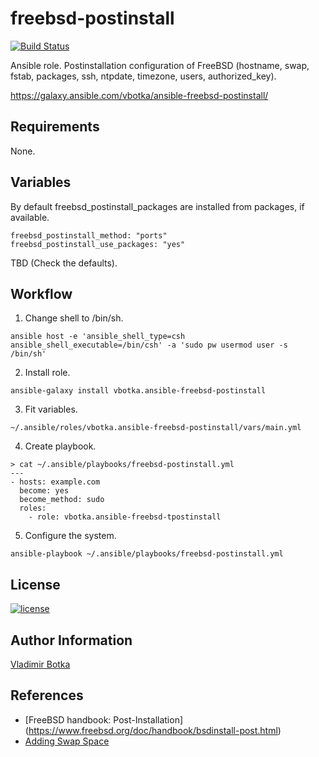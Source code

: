 freebsd-postinstall
===================

[![Build Status](https://travis-ci.org/vbotka/ansible-freebsd-postinstall.svg?branch=master)](https://travis-ci.org/vbotka/ansible-freebsd-postinstall)

Ansible role. Postinstallation configuration of FreeBSD (hostname, swap, fstab, packages, ssh, ntpdate,
timezone, users, authorized_key).

https://galaxy.ansible.com/vbotka/ansible-freebsd-postinstall/

Requirements
------------

None.


Variables
---------

By default freebsd_postinstall_packages are installed from packages, if available.

```
freebsd_postinstall_method: "ports"
freebsd_postinstall_use_packages: "yes"
```

TBD (Check the defaults).


Workflow
--------

1) Change shell to /bin/sh.

```
ansible host -e 'ansible_shell_type=csh ansible_shell_executable=/bin/csh' -a 'sudo pw usermod user -s /bin/sh'
```

2) Install role.

```
ansible-galaxy install vbotka.ansible-freebsd-postinstall
```

3) Fit variables.

```
~/.ansible/roles/vbotka.ansible-freebsd-postinstall/vars/main.yml
```

4) Create playbook.

```
> cat ~/.ansible/playbooks/freebsd-postinstall.yml
---
- hosts: example.com
  become: yes
  become_method: sudo
  roles:
    - role: vbotka.ansible-freebsd-tpostinstall
```

5) Configure the system.

```
ansible-playbook ~/.ansible/playbooks/freebsd-postinstall.yml
```


License
-------

[![license](https://img.shields.io/badge/license-BSD-red.svg)](https://www.freebsd.org/doc/en/articles/bsdl-gpl/article.html)

Author Information
------------------

[Vladimir Botka](https://botka.link)


References
----------

- [FreeBSD handbook: Post-Installation] (https://www.freebsd.org/doc/handbook/bsdinstall-post.html)
- [Adding Swap Space](http://www.freebsd.cz/doc/handbook/adding-swap-space.html)
